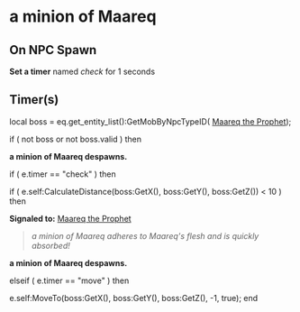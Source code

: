# a minion of Maareq


## On NPC Spawn



**Set a timer** named *check* for 1 seconds


## Timer(s)



local boss = eq.get_entity_list():GetMobByNpcTypeID( [Maareq the Prophet](/npc/207004)); 

if ( not boss or not boss.valid ) then


**a minion of Maareq despawns.**



if ( e.timer == "check" ) then


if ( e.self:CalculateDistance(boss:GetX(), boss:GetY(), boss:GetZ()) < 10 ) then



**Signaled to:**  [Maareq the Prophet](/npc/207004)



>*a minion of Maareq adheres to Maareq's flesh and is quickly absorbed!*



**a minion of Maareq despawns.**





elseif ( e.timer == "move" ) then


e.self:MoveTo(boss:GetX(), boss:GetY(), boss:GetZ(), -1, true);
end